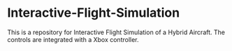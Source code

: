 # Interactive-Flight-Simulation
This is a repository for Interactive Flight Simulation of a Hybrid Aircraft. The controls are integrated with a Xbox controller.
